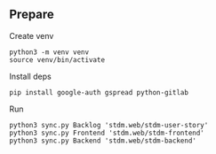 ## Prepare

Create venv

```
python3 -m venv venv
source venv/bin/activate
```

Install deps

```
pip install google-auth gspread python-gitlab
```

Run
```
python3 sync.py Backlog 'stdm.web/stdm-user-story'
python3 sync.py Frontend 'stdm.web/stdm-frontend'
python3 sync.py Backend 'stdm.web/stdm-backend'
```

